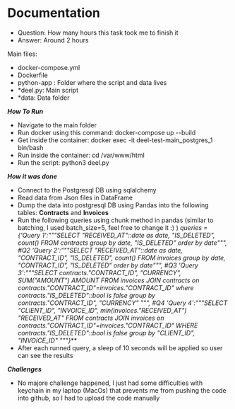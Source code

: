 # Documentation

- Question: How many hours this task took me to finish it
- Answer: Around 2 hours 

Main files:
* docker-compose.yml
* Dockerfile
* python-app : Folder where the script and data lives
* *deel.py: Main script
* *data: Data folder

***How To Run***
- Navigate to the main folder 
- Run docker using this command: docker-compose up --build
- Get inside the container: docker exec -it deel-test-main_postgres_1 bin/bash
- Run inside the container: cd /var/www/html
- Run the script: python3 deel.py

***How it was done***
- Connect to the Postgresql DB using sqlalchemy
- Read data from Json files in DataFrame
- Dump the data into postgresql DB using Pandas into the following tables: **Contracts** and **Invoices**
- Run the following queries using chunk method in pandas (similar to batching, I used batch_size=5, feel free to change it :) ) 
***queries = {'Query 1':"""SELECT "RECEIVED_AT"::date as date, "IS_DELETED", count(*)
                    FROM contracts group by date, "IS_DELETED" order by date""",
            #Q2
            'Query 2':"""SELECT "RECEIVED_AT"::date as date, "CONTRACT_ID", "IS_DELETED", count(*)
                    FROM invoices group by date, "CONTRACT_ID", "IS_DELETED" order by date""",
            #Q3
            'Query 3':"""SELECT contracts."CONTRACT_ID", "CURRENCY", SUM("AMOUNT") AMOUNT
                    FROM invoices JOIN contracts on contracts."CONTRACT_ID"=invoices."CONTRACT_ID"
                    where contracts."IS_DELETED"::bool is false group by contracts."CONTRACT_ID", "CURRENCY" """,
            #Q4
            'Query 4':"""SELECT "CLIENT_ID", "INVOICE_ID", min(invoices."RECEIVED_AT") "RECEIVED_AT"
                    FROM contracts JOIN invoices on contracts."CONTRACT_ID"=invoices."CONTRACT_ID"
                    WHERE contracts."IS_DELETED"::bool is false group by "CLIENT_ID", "INVOICE_ID" """}***
- After each runned query, a sleep of 10 seconds will be applied so user can see the results


***Challenges***
- No majore challenge happened, I just had some difficulties with keychain in my laptop (MacOs) that prevents me from pushing the code into github, so I had to upload the code manually
 

